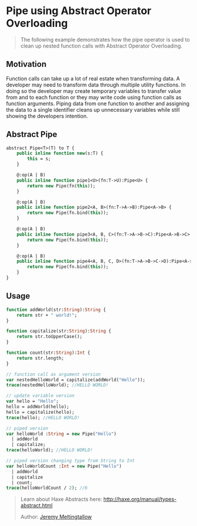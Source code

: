 [tags]: / "abstract-type"

# Pipe using Abstract Operator Overloading

> The following example demonstrates how the pipe operator is used to clean up nested function calls with Abstract Operator Overloading.

## Motivation

Function calls can take up a lot of real estate when transforming data. A developer may need to transform data through multiple utility functions. In doing so the developer may create temporary variables to transfer value from and to each function or they may write code using function calls as function arguments. Piping data from one function to another and assigning the data to a single identifier cleans up unnecessary variables while still showing the developers intention.

## Abstract Pipe

```haxe
abstract Pipe<T>(T) to T {
	public inline function new(s:T) {
		this = s;
	}

	@:op(A | B)
	public inline function pipe1<U>(fn:T->U):Pipe<U> {
		return new Pipe(fn(this));
	}

	@:op(A | B)
	public inline function pipe2<A, B>(fn:T->A->B):Pipe<A->B> {
		return new Pipe(fn.bind(this));
	}

	@:op(A | B)
	public inline function pipe3<A, B, C>(fn:T->A->B->C):Pipe<A->B->C> {
		return new Pipe(fn.bind(this));
	}

	@:op(A | B)
	public inline function pipe4<A, B, C, D>(fn:T->A->B->C->D):Pipe<A->B->C->D> {
		return new Pipe(fn.bind(this));
	}
}
```
## Usage

```haxe
function addWorld(str:String):String {
	return str + " world!";
}

function capitalize(str:String):String {
	return str.toUpperCase();
}

function count(str:String):Int {
	return str.length;
}

// function call as argument version
var nestedHelloWorld = capitalize(addWorld("Hello"));
trace(nestedHelloWorld); //HELLO WORLD!

// update variable version
var hello = "Hello";
hello = addWorld(hello);
hello = capitalize(hello);
trace(hello); //HELLO WORLD!

// piped version
var helloWorld :String = new Pipe("Hello")
  | addWorld
  | capitalize;
trace(helloWorld); //HELLO WORLD!

// piped version changing type from String to Int
var helloWorldCount :Int = new Pipe("Hello")
  | addWorld
  | capitalize
  | count;
trace(helloWorldCount / 2); //6
```

> Learn about Haxe Abstracts here: <http://haxe.org/manual/types-abstract.html>
> 
> Author: [Jeremy Meltingtallow](https://github.com/PongoEngine)
